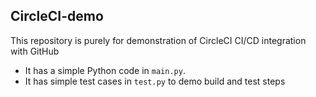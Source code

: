 CircleCI-demo
------------

This repository is purely for demonstration of CircleCI CI/CD integration with GitHub

 * It has a simple Python code in `main.py`.
 * It has simple test cases in `test.py` to demo build and test steps